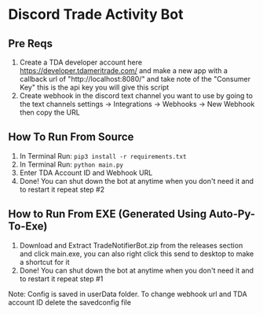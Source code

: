 # Discord Trade Activity Bot

## Pre Reqs
1. Create a TDA developer account here https://developer.tdameritrade.com/ and make a new app with a callback url of "http://localhost:8080/" and take note of the "Consumer Key" this is the api key you will give this script
2. Create webhook in the discord text channel you want to use by going to the text channels settings -> Integrations -> Webhooks -> New Webhook then copy the URL

## How To Run From Source
1. In Terminal Run: `pip3 install -r requirements.txt`
2. In Terminal Run: `python main.py`
3. Enter TDA Account ID and Webhook URL
4. Done! You can shut down the bot at anytime when you don't need it and to restart it repeat step #2

## How to Run From EXE (Generated Using Auto-Py-To-Exe)
1. Download and Extract TradeNotifierBot.zip from the releases section and click main.exe, you can also right click this send to desktop to make a shortcut for it
2. Done! You can shut down the bot at anytime when you don't need it and to restart it repeat step #1

Note: Config is saved in userData folder. To change webhook url and TDA account ID delete the savedconfig file